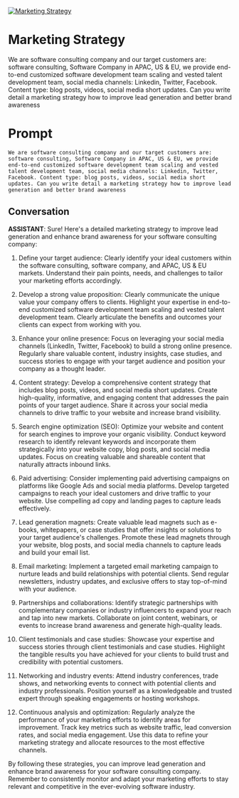 
[![Marketing Strategy](https://flow-prompt-covers.s3.us-west-1.amazonaws.com/icon/futuristic/futu_3.png)]()
# Marketing Strategy 
We are software consulting company and our target customers are: software consulting, Software Company in APAC, US & EU, we provide end-to-end customized software development team scaling and vested talent development team, social media channels: Linkedin, Twitter, Facebook. Content type: blog posts, videos, social media short updates. Can you write detail a marketing strategy how to improve lead generation and better brand awareness

# Prompt

```
We are software consulting company and our target customers are: software consulting, Software Company in APAC, US & EU, we provide end-to-end customized software development team scaling and vested talent development team, social media channels: Linkedin, Twitter, Facebook. Content type: blog posts, videos, social media short updates. Can you write detail a marketing strategy how to improve lead generation and better brand awareness
```

## Conversation

**ASSISTANT**: Sure! Here's a detailed marketing strategy to improve lead generation and enhance brand awareness for your software consulting company:



1. Define your target audience: Clearly identify your ideal customers within the software consulting, software company, and APAC, US & EU markets. Understand their pain points, needs, and challenges to tailor your marketing efforts accordingly.



2. Develop a strong value proposition: Clearly communicate the unique value your company offers to clients. Highlight your expertise in end-to-end customized software development team scaling and vested talent development team. Clearly articulate the benefits and outcomes your clients can expect from working with you.



3. Enhance your online presence: Focus on leveraging your social media channels (LinkedIn, Twitter, Facebook) to build a strong online presence. Regularly share valuable content, industry insights, case studies, and success stories to engage with your target audience and position your company as a thought leader.



4. Content strategy: Develop a comprehensive content strategy that includes blog posts, videos, and social media short updates. Create high-quality, informative, and engaging content that addresses the pain points of your target audience. Share it across your social media channels to drive traffic to your website and increase brand visibility.



5. Search engine optimization (SEO): Optimize your website and content for search engines to improve your organic visibility. Conduct keyword research to identify relevant keywords and incorporate them strategically into your website copy, blog posts, and social media updates. Focus on creating valuable and shareable content that naturally attracts inbound links.



6. Paid advertising: Consider implementing paid advertising campaigns on platforms like Google Ads and social media platforms. Develop targeted campaigns to reach your ideal customers and drive traffic to your website. Use compelling ad copy and landing pages to capture leads effectively.



7. Lead generation magnets: Create valuable lead magnets such as e-books, whitepapers, or case studies that offer insights or solutions to your target audience's challenges. Promote these lead magnets through your website, blog posts, and social media channels to capture leads and build your email list.



8. Email marketing: Implement a targeted email marketing campaign to nurture leads and build relationships with potential clients. Send regular newsletters, industry updates, and exclusive offers to stay top-of-mind with your audience.



9. Partnerships and collaborations: Identify strategic partnerships with complementary companies or industry influencers to expand your reach and tap into new markets. Collaborate on joint content, webinars, or events to increase brand awareness and generate high-quality leads.



10. Client testimonials and case studies: Showcase your expertise and success stories through client testimonials and case studies. Highlight the tangible results you have achieved for your clients to build trust and credibility with potential customers.



11. Networking and industry events: Attend industry conferences, trade shows, and networking events to connect with potential clients and industry professionals. Position yourself as a knowledgeable and trusted expert through speaking engagements or hosting workshops.



12. Continuous analysis and optimization: Regularly analyze the performance of your marketing efforts to identify areas for improvement. Track key metrics such as website traffic, lead conversion rates, and social media engagement. Use this data to refine your marketing strategy and allocate resources to the most effective channels.



By following these strategies, you can improve lead generation and enhance brand awareness for your software consulting company. Remember to consistently monitor and adapt your marketing efforts to stay relevant and competitive in the ever-evolving software industry.


